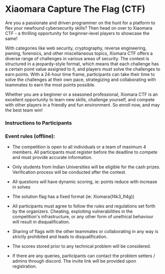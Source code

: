 # Xiaomara Capture The Flag (CTF)

Are you a passionate and driven programmer on the hunt for a platform to flex your newfound cybersecurity skills? Then head on over to Xiaomara CTF - a thrilling opportunity for beginner-level players to showcase the same!

With categories like web security, cryptography, reverse engineering, pwning, forensics, and other miscellaneous topics, Xiomara CTF offers a diverse range of challenges in various areas of security. The contest is structured in a jeopardy-style format, which means that each challenge has a certain point value assigned to it, and players must solve the challenges to earn points. With a 24-hour time frame, participants can take their time to solve the challenges at their own pace, strategizing and collaborating with teammates to earn the most points possible.

Whether you are a beginner or a seasoned professional, Xiomara CTF is an excellent opportunity to learn new skills, challenge yourself, and compete with other players in a friendly and fun environment. So enroll now, and may the best team win!

### Instructions to Participants

### Event rules (offline):

- The competition is open to all individuals or a team of maximum 4 members. All
participants must register before the deadline to compete and must provide accurate
information.

- Only students from Indian Universities will be eligible for the cash prizes. Verification
process will be conducted after the contest.

- All questions will have dynamic scoring, ie: points reduce with increase in solves

- The solution flag has a fixed format (ie: Xiomara{f4k3_fl4g})

- All participants must agree to follow the rules and regulations set forth by the organizers. Cheating, exploiting vulnerabilities in the competition's infrastructure, or any other form of
unethical behaviour will result in disqualification.

- Sharing of flags with the other teammates or collaborating in any way is strictly prohibited
and leads to disqualification.

- The scores stored prior to any technical problem will be considered.

- If there are any queries, participants can contact the problem setters / admins through
discord. The invite link will be provided upon registration.